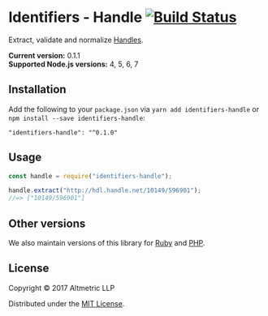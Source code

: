 # Identifiers - Handle [![Build Status](https://travis-ci.org/altmetric/identifiers-handle.svg?branch=master)](https://travis-ci.org/altmetric/identifiers-handle)

Extract, validate and normalize [Handles](https://en.wikipedia.org/wiki/Handle_System).

**Current version:** 0.1.1  
**Supported Node.js versions:** 4, 5, 6, 7

## Installation

Add the following to your `package.json` via `yarn add identifiers-handle` or `npm install --save identifiers-handle`:

```shell
"identifiers-handle": "^0.1.0"
```

## Usage

```javascript
const handle = require("identifiers-handle");

handle.extract("http://hdl.handle.net/10149/596901");
//=> ["10149/596901"]
```

## Other versions

We also maintain versions of this library for [Ruby](https://github.com/altmetric/identifiers) and [PHP](https://github.com/altmetric/php-identifiers).

## License

Copyright © 2017 Altmetric LLP

Distributed under the [MIT License](http://opensource.org/licenses/MIT).
